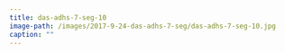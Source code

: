 ```yaml
---
title: das-adhs-7-seg-10
image-path: /images/2017-9-24-das-adhs-7-seg/das-adhs-7-seg-10.jpg
caption: ""
---
```

